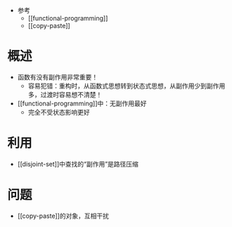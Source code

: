 - 参考
  - [[functional-programming]]
  - [[copy-paste]]
# 概述
- 函数有没有副作用非常重要！
    - 容易犯错：重构时，从函数式思想转到状态式思想，从副作用少到副作用多，过渡时容易想不清楚！
- [[functional-programming]]中：无副作用最好
  - 完全不受状态影响更好
# 利用
- [[disjoint-set]]中查找的“副作用”是路径压缩
# 问题
- [[copy-paste]]的对象，互相干扰